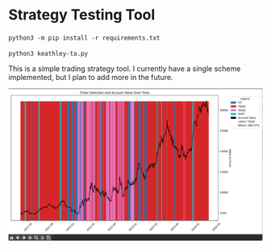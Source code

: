 Strategy Testing Tool
=======================

`python3 -m pip install -r requirements.txt`

`python3 keathley-ta.py`

This is a simple trading strategy tool. I currently have a single scheme implemented, but I plan to add more in the future. 

![Screenshot](example.png)
